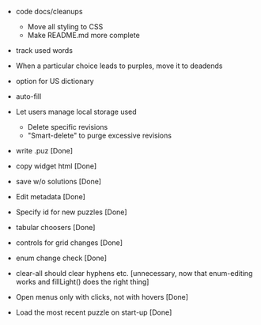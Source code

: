 - code docs/cleanups
  - Move all styling to CSS
  - Make README.md more complete
- track used words
- When a particular choice leads to purples, move it to deadends
- option for US dictionary
- auto-fill
- Let users manage local storage used
  - Delete specific revisions
  - "Smart-delete" to purge excessive revisions

- write .puz [Done]
- copy widget html [Done]
- save w/o solutions [Done]
- Edit metadata [Done]
- Specify id for new puzzles [Done]
- tabular choosers [Done]
- controls for grid changes [Done]
- enum change check [Done]
- clear-all should clear hyphens etc. [unnecessary, now that enum-editing works and fillLight() does the right thing]
- Open menus only with clicks, not with hovers [Done]
- Load the most recent puzzle on start-up [Done]
